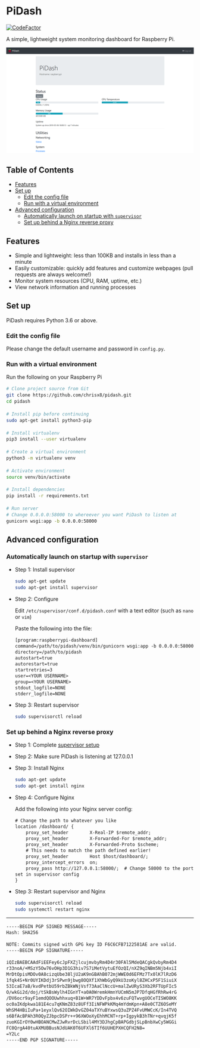 # PiDash <!-- omit in toc -->

[![CodeFactor](https://www.codefactor.io/repository/github/chrisx8/pidash/badge)](https://www.codefactor.io/repository/github/chrisx8/pidash)

A simple, lightweight system monitoring dashboard for Raspberry Pi.

![Screenshot](screenshot.png)

## Table of Contents <!-- omit in toc -->

- [Features](#features)
- [Set up](#set-up)
  - [Edit the config file](#edit-the-config-file)
  - [Run with a virtual environment](#run-with-a-virtual-environment)
- [Advanced configuration](#advanced-configuration)
  - [Automatically launch on startup with `supervisor`](#automatically-launch-on-startup-with-supervisor)
  - [Set up behind a Nginx reverse proxy](#set-up-behind-a-nginx-reverse-proxy)

## Features

- Simple and lightweight: less than 100KB and installs in less than a minute
- Easily customizable: quickly add features and customize webpages (pull requests are always welcome!)
- Monitor system resources (CPU, RAM, uptime, etc.)
- View network information and running processes

## Set up

PiDash requires Python 3.6 or above.

### Edit the config file

Please change the default username and password in `config.py`.

### Run with a virtual environment

Run the following on your Raspberry Pi

```bash
# Clone project source from Git
git clone https://github.com/chrisx8/pidash.git
cd pidash

# Install pip before continuing
sudo apt-get install python3-pip

# Install virtualenv
pip3 install --user virtualenv

# Create a virtual environment
python3 -m virtualenv venv

# Activate environment
source venv/bin/activate

# Install dependencies
pip install -r requirements.txt

# Run server
# Change 0.0.0.0:58000 to whereever you want PiDash to listen at
gunicorn wsgi:app -b 0.0.0.0:58000
```

## Advanced configuration

### Automatically launch on startup with `supervisor`

- Step 1: Install supervisor
    ```bash
    sudo apt-get update
    sudo apt-get install supervisor
    ```
- Step 2: Configure

    Edit `/etc/supervisor/conf.d/pidash.conf` with a text editor (such as `nano` or `vim`)

    Paste the following into the file:
    ```
    [program:raspberrypi-dashboard]
    command=/path/to/pidash/venv/bin/gunicorn wsgi:app -b 0.0.0.0:58000
    directory=/path/to/pidash
    autostart=true
    autorestart=true
    startretries=3
    user=<YOUR USERNAME>
    group=<YOUR USERNAME>
    stdout_logfile=NONE
    stderr_logfile=NONE
    ```
- Step 3: Restart supervisor
    ```bash
    sudo supervisorctl reload
    ```

### Set up behind a Nginx reverse proxy

- Step 1: Complete [supervisor setup](#automatically-launch-on-startup-with-supervisor)
- Step 2: Make sure PiDash is listening at 127.0.0.1
- Step 3: Install Nginx
    ```bash
    sudo apt-get update
    sudo apt-get install nginx
    ```
- Step 4: Configure Nginx

    Add the following into your Nginx server config:
    ```
    # Change the path to whatever you like
    location /dashboard/ {
        proxy_set_header        X-Real-IP $remote_addr;
        proxy_set_header        X-Forwarded-For $remote_addr;
        proxy_set_header        X-Forwarded-Proto $scheme;
        # This needs to match the path defined earlier!
        proxy_set_header        Host $host/dashboard/;
        proxy_intercept_errors  on;
        proxy_pass http://127.0.0.1:58000/;  # Change 58000 to the port set in supervisor config
    }
    ```
- Step 3: Restart supervisor and Nginx
    ```bash
    sudo supervisorctl reload
    sudo systemctl restart nginx
    ```

---

```
-----BEGIN PGP SIGNED MESSAGE-----
Hash: SHA256

NOTE: Commits signed with GPG key ID F6C6CFB7122581AE are valid.
-----BEGIN PGP SIGNATURE-----

iQIzBAEBCAAdFiEEFey6cJpFXZjlcujmvbyRm4D4r30FAl5MdeQACgkQvbyRm4D4
r33noA/+MSzY5Ow76vOHp3D1G3hiv7S7iMetVytuEfOzQI/nXZ9qINBm5Njb4xiI
MrDtOpisMDOv0A8cizqUbe38ljU2aK9nGBAhB072mjWWE0d6EFMz7Tx0lK7lRzD6
1fqk4S+Nr0UYIKDdj3rSPwn9jbwg8OQXf1XhWbGyQ9kU3zoKyl8ZHCxP5F1SiuiX
53IcaE7aB/kvdPetbU59rbZBkWNjVsf73AaClNccU+malZwURyS3Xb2RFTUpFIc5
O/wkGi2d/doj/tSkBsWylh4IGnYT+a0A0WremkHmnYUCmN5mJP7DfqHGfRhRw4rG
/DV6ocr9ayF1emdQOOUwhhxuq+B1W+WR7YDDvFpbx4v6zuFQTwvgUOCeTISWO8KK
oc0aIKdpkwa181E4cu7qKNmZ83z8UFf3IiNFWPkKMq4mYdmKpn+A8e0CTZ6OSeMY
WhSM4HBiIuPa+1eyxlQv62OIWkDvGZ04aTXYuBYxwsQ3uZPZ4FvUMWCcK/In4TVQ
s6BfAcBPAh3ROQyZJbpcDSPr++96XWOoXyEhhMCNT+rp+IgpykB3hTNr+qvqjK5f
zuoKGIrOY0wHBOANCMwZJwRvrDcLSbil4MY3DJhgCpBAPGdbjSLpBnbXwCy5WGGi
FC0QrgA40tuAXMUBBusNJdUAK0T6UFXl6TIf6UUHEPXHCQFH2N8=
=Y2Lc
-----END PGP SIGNATURE-----
```
